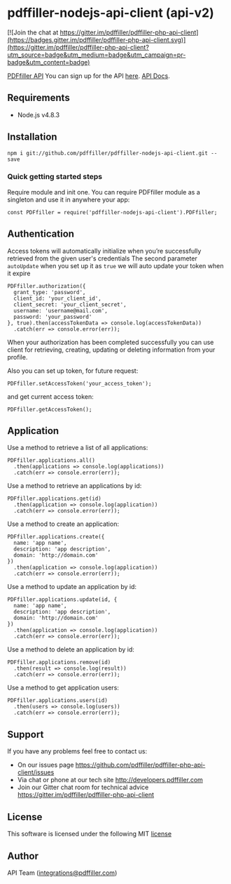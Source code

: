 # pdffiller-nodejs-api-client (api-v2)

[![Join the chat at https://gitter.im/pdffiller/pdffiller-php-api-client](https://badges.gitter.im/pdffiller/pdffiller-php-api-client.svg)](https://gitter.im/pdffiller/pdffiller-php-api-client?utm_source=badge&utm_medium=badge&utm_campaign=pr-badge&utm_content=badge)

[PDFfiller API](https://api.pdffiller.com)
You can sign up for the API [here](https://developers.pdffiller.com/#tab-features).
[API Docs](https://docs.pdffiller.com/).

## Requirements

* Node.js v4.8.3

## Installation

```
npm i git://github.com/pdffiller/pdffiller-nodejs-api-client.git --save
```

### Quick getting started steps
Require module and init one. You can require PDFfiller module as a singleton and use it in anywhere your app:

```
const PDFfiller = require('pdffiller-nodejs-api-client').PDFfiller;
```

## Authentication

Access tokens will automatically initialize when you’re successfully retrieved from the given user's credentials
The second parameter `autoUpdate` when you set up it as `true` we will auto update your token when it expire

```
PDFfiller.authorization({
  grant_type: 'password',
  client_id: 'your_client_id',
  client_secret: 'your_client_secret',
  username: 'username@mail.com',
  password: 'your_password'
}, true).then(accessTokenData => console.log(accessTokenData))
  .catch(err => console.error(err));
```

When your authorization has been completed successfully you can use client for retrieving, creating, updating or deleting information from your profile.

Also you can set up token, for future request:

```
PDFfiller.setAccessToken('your_access_token');
```

and get current access token:

```
PDFfiller.getAccessToken();
```

## Application

Use a method to retrieve a list of all applications:
```
PDFfiller.applications.all()
  .then(applications => console.log(applications))
  .catch(err => console.error(err));
```

Use a method to retrieve an applications by id:
```
PDFfiller.applications.get(id)
  .then(application => console.log(application))
  .catch(err => console.error(err));
```

Use a method to create an application:
```
PDFfiller.applications.create({
  name: 'app name',
  description: 'app description',
  domain: 'http://domain.com'
})
  .then(application => console.log(application))
  .catch(err => console.error(err));
```

Use a method to update an application by id:
```
PDFfiller.applications.update(id, {
  name: 'app name',
  description: 'app description',
  domain: 'http://domain.com'
})
  .then(application => console.log(application))
  .catch(err => console.error(err));
```

Use a method to delete an application by id:
```
PDFfiller.applications.remove(id)
  .then(result => console.log(result))
  .catch(err => console.error(err));
```

Use a method to get application users:
```
PDFfiller.applications.users(id)
  .then(users => console.log(users))
  .catch(err => console.error(err));
```

## Support
If you have any problems feel free to contact us:
* On our issues page https://github.com/pdffiller/pdffiller-php-api-client/issues
* Via chat or phone at our tech site http://developers.pdffiller.com
* Join our Gitter chat room for technical advice https://gitter.im/pdffiller/pdffiller-php-api-client

## License
This software is licensed under the following MIT [license](https://github.com/pdffiller/pdffiller-nodejs-api-client/blob/master/README.md)

## Author
API Team (integrations@pdffiller.com)